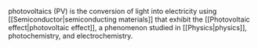 photovoltaics (PV) is the conversion of light into electricity using [[Semiconductor|semiconducting materials]] that exhibit the [[Photovoltaic effect|photovoltaic effect]], a phenomenon studied in [[Physics|physics]], photochemistry, and electrochemistry.